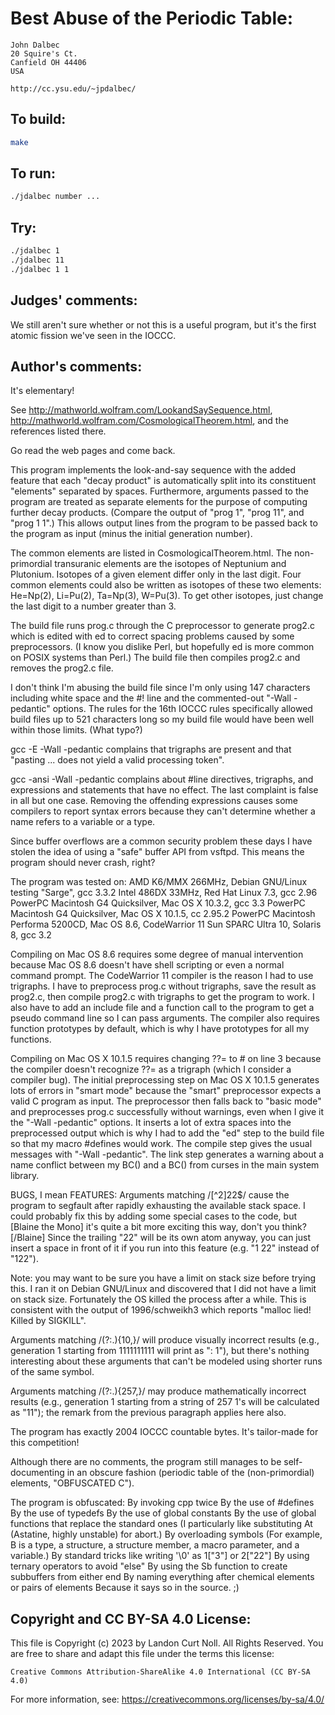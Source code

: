 # Best Abuse of the Periodic Table:

    John Dalbec
    20 Squire's Ct.
    Canfield OH 44406
    USA

    http://cc.ysu.edu/~jpdalbec/

## To build:

```sh
make
```

## To run:

```sh
./jdalbec number ...
```

## Try:

```sh
./jdalbec 1
./jdalbec 11
./jdalbec 1 1

```

## Judges' comments:

We still aren't sure whether or not this is a useful program, but
it's the first atomic fission we've seen in the IOCCC.

## Author's comments:

It's elementary!

See http://mathworld.wolfram.com/LookandSaySequence.html,
http://mathworld.wolfram.com/CosmologicalTheorem.html,
and the references listed there.

Go read the web pages and come back.

This program implements the look-and-say sequence with the
added feature that each "decay product" is automatically split
into its constituent "elements" separated by spaces.  Furthermore,
arguments passed to the program are treated as separate elements
for the purpose of computing further decay products.  (Compare
the output of "prog 1", "prog 11", and "prog 1 1".)  This
allows output lines from the program to be passed back to the
program as input (minus the initial generation number).

The common elements are listed in CosmologicalTheorem.html.
The non-primordial transuranic elements are the isotopes of
Neptunium and Plutonium.  Isotopes of a given element differ
only in the last digit.  Four common elements could also be
written as isotopes of these two elements: He=Np(2), Li=Pu(2),
Ta=Np(3), W=Pu(3).  To get other isotopes, just change the
last digit to a number greater than 3.

The build file runs prog.c through the C preprocessor to
generate prog2.c which is edited with ed to correct spacing
problems caused by some preprocessors.  (I know you dislike
Perl, but hopefully ed is more common on POSIX systems than
Perl.)  The build file then compiles prog2.c and removes the
prog2.c file.

I don't think I'm abusing the build file since I'm only using
147 characters including white space and the #! line and the
commented-out "-Wall -pedantic" options.  The rules for the
16th IOCCC rules specifically allowed build files up to 521
characters long so my build file would have been well within
those limits.  (What typo?)

gcc -E -Wall -pedantic complains that trigraphs are present and that
"pasting ... does not yield a valid processing token".

gcc -ansi -Wall -pedantic complains about #line directives,
trigraphs, and expressions and statements that have no effect.
The last complaint is false in all but one case.  Removing
the offending expressions causes some compilers to report
syntax errors because they can't determine whether a name
refers to a variable or a type.

Since buffer overflows are a common security problem these
days I have stolen the idea of using a "safe" buffer API from
vsftpd.  This means the program should never crash, right?

The program was tested on:
AMD K6/MMX 266MHz, Debian GNU/Linux testing "Sarge", gcc 3.3.2
Intel 486DX 33MHz, Red Hat Linux 7.3, gcc 2.96
PowerPC Macintosh G4 Quicksilver, Mac OS X 10.3.2, gcc 3.3
PowerPC Macintosh G4 Quicksilver, Mac OS X 10.1.5, cc 2.95.2
PowerPC Macintosh Performa 5200CD, Mac OS 8.6, CodeWarrior 11
Sun SPARC Ultra 10, Solaris 8, gcc 3.2

Compiling on Mac OS 8.6 requires some degree of manual
intervention because Mac OS 8.6 doesn't have shell scripting
or even a normal command prompt.  The CodeWarrior 11 compiler
is the reason I had to use trigraphs.  I have to preprocess
prog.c without trigraphs, save the result as prog2.c, then
compile prog2.c with trigraphs to get the program to work.
I also have to add an include file and a function call to the
program to get a pseudo command line so I can pass arguments.
The compiler also requires function prototypes by default,
which is why I have prototypes for all my functions.

Compiling on Mac OS X 10.1.5 requires changing ??= to \# on
line 3 because the compiler doesn't recognize ??= as a trigraph
(which I consider a compiler bug).  The initial preprocessing
step on Mac OS X 10.1.5 generates lots of errors in "smart
mode" because the "smart" preprocessor expects a valid C
program as input.  The preprocessor then falls back to "basic
mode" and preprocesses prog.c successfully without warnings,
even when I give it the "-Wall -pedantic" options.  It inserts
a lot of extra spaces into the preprocessed output which is
why I had to add the "ed" step to the build file so that my
macro #defines would work.  The compile step gives the usual
messages with "-Wall -pedantic".  The link step generates a
warning about a name conflict between my BC() and a BC() from
curses in the main system library.

BUGS, I mean FEATURES:
Arguments matching /[^2]22$/ cause the program to segfault
after rapidly exhausting the available stack space.  I could
probably fix this by adding some special cases to the code,
but [Blaine the Mono] it's quite a bit more exciting this way,
don't you think?[/Blaine]  Since the trailing "22" will be
its own atom anyway, you can just insert a space in front of
it if you run into this feature (e.g. "1 22" instead of "122").

Note: you may want to be sure you have a limit on stack size
before trying this.  I ran it on Debian GNU/Linux and discovered
that I did not have a limit on stack size.  Fortunately the
OS killed the process after a while.  This is consistent with
the output of 1996/schweikh3 which reports "malloc lied!
Killed by SIGKILL".

Arguments matching /(?:.){10,}/ will produce visually incorrect
results (e.g., generation 1 starting from 1111111111 will
print as ": 1"), but there's nothing interesting about these
arguments that can't be modeled using shorter runs of the same
symbol.

Arguments matching /(?:.){257,}/ may produce mathematically
incorrect results (e.g., generation 1 starting from a string
of 257 1's will be calculated as "11"); the remark from the
previous paragraph applies here also.

The program has exactly 2004 IOCCC countable bytes.  It's
tailor-made for this competition!

Although there are no comments, the program still manages to
be self- documenting in an obscure fashion (periodic table of
the (non-primordial) elements, "OBFUSCATED C").

The program is obfuscated:
By invoking cpp twice
By the use of #defines
By the use of typedefs
By the use of global constants
By the use of global functions that replace the standard ones (I
particularly like substituting At (Astatine, highly unstable) for abort.)
By overloading symbols (For example, B is a type, a structure, a structure
member, a macro parameter, and a variable.)
By standard tricks like writing '\0' as 1["3"] or 2["22"]
By using ternary operators to avoid "else"
By using the Sb function to create subbuffers from either end
By naming everything after chemical elements or pairs of elements
Because it says so in the source. ;)

## Copyright and CC BY-SA 4.0 License:

This file is Copyright (c) 2023 by Landon Curt Noll.  All Rights Reserved.
You are free to share and adapt this file under the terms this license:

    Creative Commons Attribution-ShareAlike 4.0 International (CC BY-SA 4.0)

For more information, see: https://creativecommons.org/licenses/by-sa/4.0/
